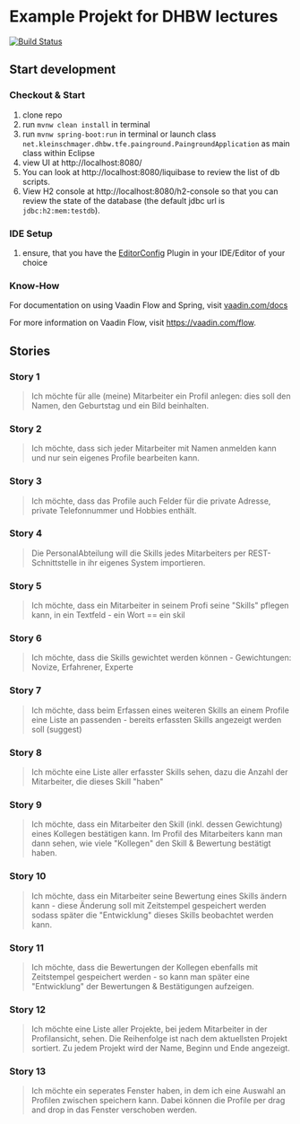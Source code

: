 # Example Projekt for DHBW lectures

[![Build Status](https://travis-ci.org/barclay-reg/dhbw-painground.svg?branch=master)](https://travis-ci.org/barclay-reg/dhbw-painground)

## Start development

### Checkout & Start
1. clone repo
1. run `mvnw clean install` in terminal
1. run `mvnw spring-boot:run` in terminal or launch class `net.kleinschmager.dhbw.tfe.painground.PaingroundApplication` as main class within Eclipse
1. view UI at http://localhost:8080/
1. You can look at http://localhost:8080/liquibase to review the list of db scripts.
1. View H2 console at http://localhost:8080/h2-console so that you can review the state of the database (the default jdbc url is `jdbc:h2:mem:testdb`).

### IDE Setup

1. ensure, that you have the [EditorConfig](https://editorconfig.org) Plugin in your IDE/Editor of your choice

### Know-How

For documentation on using Vaadin Flow and Spring, visit [vaadin.com/docs](https://vaadin.com/docs/v10/flow/spring/tutorial-spring-basic.html)

For more information on Vaadin Flow, visit https://vaadin.com/flow.

## Stories

### Story 1

>Ich möchte für alle (meine) Mitarbeiter ein Profil anlegen: dies soll den Namen, den Geburtstag und ein Bild beinhalten.

### Story 2

>Ich möchte, dass sich jeder Mitarbeiter mit Namen anmelden kann und nur sein eigenes Profile bearbeiten kann.

### Story 3

>Ich möchte, dass das Profile auch Felder für die private Adresse, private Telefonnummer und Hobbies enthält.

### Story 4

>Die PersonalAbteilung will die Skills jedes Mitarbeiters per REST-Schnittstelle in ihr eigenes System importieren.

### Story 5

>Ich möchte, dass ein Mitarbeiter in seinem Profi seine "Skills" pflegen kann, in ein Textfeld - ein Wort == ein skil

### Story 6

>Ich möchte, dass die Skills gewichtet werden können - Gewichtungen: Novize, Erfahrener, Experte

### Story 7

>Ich möchte, dass beim Erfassen eines weiteren Skills an einem Profile eine Liste an passenden - bereits erfassten Skills angezeigt werden soll (suggest)

### Story 8

>Ich möchte eine Liste aller erfasster Skills sehen, dazu die Anzahl der Mitarbeiter, die dieses Skill "haben"

### Story 9

>Ich möchte, dass ein Mitarbeiter den Skill (inkl. dessen Gewichtung) eines Kollegen bestätigen kann. Im Profil des Mitarbeiters kann man dann sehen, wie viele "Kollegen" den Skill & Bewertung bestätigt haben.

### Story 10


>Ich möchte, dass ein Mitarbeiter seine Bewertung eines Skills ändern kann - diese Änderung soll mit Zeitstempel gespeichert werden sodass später die "Entwicklung" dieses Skills beobachtet werden kann.

### Story 11


>Ich möchte, dass die Bewertungen der Kollegen ebenfalls mit Zeitstempel gespeichert werden - so kann man später eine "Entwicklung" der Bewertungen & Bestätigungen aufzeigen.

### Story 12

>Ich möchte eine Liste aller Projekte, bei jedem Mitarbeiter in der Profilansicht, sehen. Die Reihenfolge ist nach dem aktuellsten Projekt sortiert. Zu jedem Projekt wird der Name, Beginn und Ende angezeigt.

### Story 13

>Ich möchte ein seperates Fenster haben, in dem ich eine Auswahl an Profilen zwischen speichern kann. Dabei können die Profile per drag and drop in das Fenster verschoben werden.

